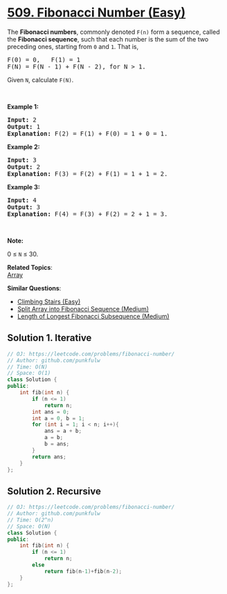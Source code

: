 # [509. Fibonacci Number (Easy)](https://leetcode.com/problems/fibonacci-number/)

<p>The&nbsp;<b>Fibonacci numbers</b>, commonly denoted&nbsp;<code>F(n)</code>&nbsp;form a sequence, called the&nbsp;<b>Fibonacci sequence</b>, such that each number is the sum of the two preceding ones, starting from <code>0</code> and <code>1</code>. That is,</p>

<pre>F(0) = 0,&nbsp; &nbsp;F(1)&nbsp;= 1
F(N) = F(N - 1) + F(N - 2), for N &gt; 1.
</pre>

<p>Given <code>N</code>, calculate <code>F(N)</code>.</p>

<p>&nbsp;</p>

<p><strong>Example 1:</strong></p>

<pre><strong>Input:</strong> 2
<strong>Output:</strong> 1
<strong>Explanation:</strong> F(2) = F(1) + F(0) = 1 + 0 = 1.
</pre>

<p><strong>Example 2:</strong></p>

<pre><strong>Input:</strong> 3
<strong>Output:</strong> 2
<strong>Explanation:</strong> F(3) = F(2) + F(1) = 1 + 1 = 2.
</pre>

<p><strong>Example 3:</strong></p>

<pre><strong>Input:</strong> 4
<strong>Output:</strong> 3
<strong>Explanation:</strong> F(4) = F(3) + F(2) = 2 + 1 = 3.
</pre>

<p>&nbsp;</p>

<p><strong>Note:</strong></p>

<p>0 ≤ <code>N</code> ≤ 30.</p>


**Related Topics**:  
[Array](https://leetcode.com/tag/array/)

**Similar Questions**:
* [Climbing Stairs (Easy)](https://leetcode.com/problems/climbing-stairs/)
* [Split Array into Fibonacci Sequence (Medium)](https://leetcode.com/problems/split-array-into-fibonacci-sequence/)
* [Length of Longest Fibonacci Subsequence (Medium)](https://leetcode.com/problems/length-of-longest-fibonacci-subsequence/)

## Solution 1. Iterative

```cpp
// OJ: https://leetcode.com/problems/fibonacci-number/
// Author: github.com/punkfulw
// Time: O(N)
// Space: O(1)
class Solution {
public:
    int fib(int n) {
        if (n <= 1)
            return n;
        int ans = 0;
        int a = 0, b = 1;
        for (int i = 1; i < n; i++){
            ans = a + b;
            a = b;
            b = ans;
        }
        return ans;
    }
};
```

## Solution 2. Recursive

```cpp
// OJ: https://leetcode.com/problems/fibonacci-number/
// Author: github.com/punkfulw
// Time: O(2^n)
// Space: O(N)
class Solution {
public:
    int fib(int n) {
        if (n <= 1)
            return n;
        else
            return fib(n-1)+fib(n-2);
    }
};
```
